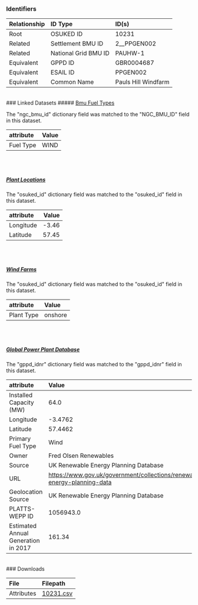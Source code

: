 ### Identifiers

| Relationship   | ID Type              | ID(s)               |
|:---------------|:---------------------|:--------------------|
| Root           | OSUKED ID            | 10231               |
| Related        | Settlement BMU ID    | 2__PPGEN002         |
| Related        | National Grid BMU ID | PAUHW-1             |
| Equivalent     | GPPD ID              | GBR0004687          |
| Equivalent     | ESAIL ID             | PPGEN002            |
| Equivalent     | Common Name          | Pauls Hill Windfarm |

<br>
### Linked Datasets
##### <a href="https://osuked.github.io/Power-Station-Dictionary/datasets/bmu-fuel-types">Bmu Fuel Types</a>



The "ngc_bmu_id" dictionary field was matched to the "NGC_BMU_ID" field in this dataset.

| attribute   | Value   |
|:------------|:--------|
| Fuel Type   | WIND    |

<br><br>
##### <a href="https://osuked.github.io/Power-Station-Dictionary/datasets/plant-locations">Plant Locations</a>



The "osuked_id" dictionary field was matched to the "osuked_id" field in this dataset.

| attribute   |   Value |
|:------------|--------:|
| Longitude   |   -3.46 |
| Latitude    |   57.45 |

<br><br>
##### <a href="https://osuked.github.io/Power-Station-Dictionary/datasets/wind-farms">Wind Farms</a>



The "osuked_id" dictionary field was matched to the "osuked_id" field in this dataset.

| attribute   | Value   |
|:------------|:--------|
| Plant Type  | onshore |

<br><br>
##### <a href="https://osuked.github.io/Power-Station-Dictionary/datasets/global-power-plant-database">Global Power Plant Database</a>



The "gppd_idnr" dictionary field was matched to the "gppd_idnr" field in this dataset.

| attribute                           | Value                                                                    |
|:------------------------------------|:-------------------------------------------------------------------------|
| Installed Capacity (MW)             | 64.0                                                                     |
| Longitude                           | -3.4762                                                                  |
| Latitude                            | 57.4462                                                                  |
| Primary Fuel Type                   | Wind                                                                     |
| Owner                               | Fred Olsen Renewables                                                    |
| Source                              | UK Renewable Energy Planning Database                                    |
| URL                                 | https://www.gov.uk/government/collections/renewable-energy-planning-data |
| Geolocation Source                  | UK Renewable Energy Planning Database                                    |
| PLATTS-WEPP ID                      | 1056943.0                                                                |
| Estimated Annual Generation in 2017 | 161.34                                                                   |


<br>
### Downloads


| File       | Filepath                                                                              |
|:-----------|:--------------------------------------------------------------------------------------|
| Attributes | [10231.csv](https://osuked.github.io/Power-Station-Dictionary/object_attrs/10231.csv) |
